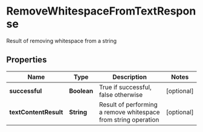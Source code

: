 

# RemoveWhitespaceFromTextResponse

Result of removing whitespace from a string
## Properties

Name | Type | Description | Notes
------------ | ------------- | ------------- | -------------
**successful** | **Boolean** | True if successful, false otherwise |  [optional]
**textContentResult** | **String** | Result of performing a remove whitespace from string operation |  [optional]



